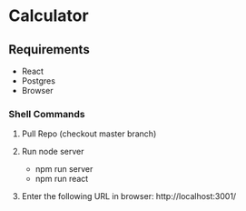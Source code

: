 # Calculator

## Requirements

* React
* Postgres
* Browser

### Shell Commands

1. Pull Repo (checkout master branch)
2. Run node server

   * npm run server
   * npm run react

3. Enter the following URL in browser: http://localhost:3001/
